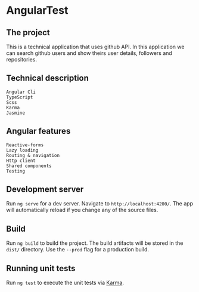 # AngularTest

## The project

This is a technical application that uses github API.
In this application we can search github users and show theirs user details, followers and repositories.

## Technical description

    Angular Cli
    TypeScript
    Scss
    Karma
    Jasmine
    
    
## Angular features

    Reactive-forms
    Lazy loading
    Routing & navigation
    Http client
    Shared components
    Testing
        
        
## Development server

Run `ng serve` for a dev server. Navigate to `http://localhost:4200/`. The app will automatically reload if you change any of the source files.

## Build

Run `ng build` to build the project. The build artifacts will be stored in the `dist/` directory. Use the `--prod` flag for a production build.

## Running unit tests

Run `ng test` to execute the unit tests via [Karma](https://karma-runner.github.io).


